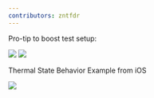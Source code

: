 ```yaml
---
contributors: zntfdr
---
```


Pro-tip to boost test setup:

![][tip1Image]
![][tip2Image]

Thermal State Behavior Example from iOS

![][thermalImage]


[tip1Image]: ../../../images/notes/wwdc19/422/tip1.png
[tip2Image]: ../../../images/notes/wwdc19/422/tip2.png
[thermalImage]: ../../../images/notes/wwdc19/422/thermal.png